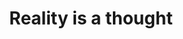 ---
title: "Reality is a thought"
created: 2022-07-29
linked:
  - _wikipedia/Boltzmann_brain.md
tags:
  - Fragment
---